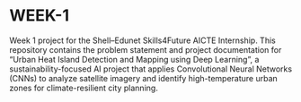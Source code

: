 # WEEK-1
Week 1 project for the Shell–Edunet Skills4Future AICTE Internship.
This repository contains the problem statement and project documentation for “Urban Heat Island Detection and Mapping using Deep Learning”, a sustainability-focused AI project that applies Convolutional Neural Networks (CNNs) to analyze satellite imagery and identify high-temperature urban zones for climate-resilient city planning.

